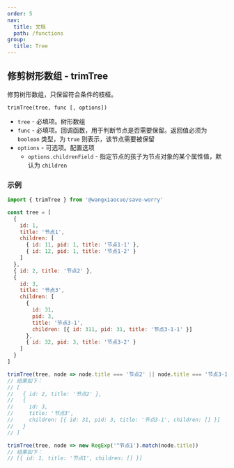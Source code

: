 ```yaml
---
order: 5
nav:
  title: 文档
  path: /functions
group:
  title: Tree
---
```


## 修剪树形数组 - trimTree

修剪树形数组，只保留符合条件的枝桠。

`trimTree(tree, func [, options])`

- `tree` - 必填项。树形数组
- `func` - 必填项。回调函数，用于判断节点是否需要保留。返回值必须为 `boolean` 类型，为 `true` 则表示，该节点需要被保留
- `options` - 可选项。配置选项
  - `options.childrenField` - 指定节点的孩子为节点对象的某个属性值，默认为 `children`

### 示例

```js
import { trimTree } from '@wangxiaocuo/save-worry'

const tree = [
  {
    id: 1,
    title: '节点1',
    children: [
      { id: 11, pid: 1, title: '节点1-1' },
      { id: 12, pid: 1, title: '节点1-2' }
    ]
  },
  { id: 2, title: '节点2' },
  {
    id: 3,
    title: '节点3',
    children: [
      {
        id: 31,
        pid: 3,
        title: '节点3-1',
        children: [{ id: 311, pid: 31, title: '节点3-1-1' }]
      },
      { id: 32, pid: 3, title: '节点3-2' }
    ]
  }
]

trimTree(tree, node => node.title === '节点2' || node.title === '节点3-1')
// 结果如下：
// [
//   { id: 2, title: '节点2' },
//   {
//     id: 3,
//     title: '节点3',
//     children: [{ id: 31, pid: 3, title: '节点3-1', children: [] }]
//   }
// ]

trimTree(tree, node => new RegExp('^节点1').match(node.title))
// 结果如下：
// [{ id: 1, title: '节点1', children: [] }]
```
